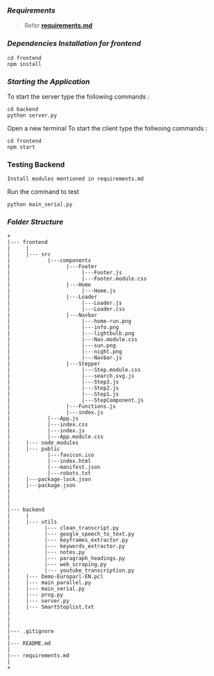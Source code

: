 ### *Requirements*

> Refer [**requirements.md**](https://github.com/rahulmakhija30/brevis/blob/Version-2.0/requirements.md)


### *Dependencies Installation for frontend*
```
cd frontend
npm install
```

### *Starting the Application*

To start the server type the following  commands :
```
cd backend
python server.py
```

Open a new terminal
To start the client type the follwoing commands :
```
cd frontend
npm start
```

### **Testing Backend**

```
Install modules mentioned in requirements.md
```

Run the command to test

```
python main_serial.py
```


### *Folder Structure*
```
+
|--- frontend
|     |
|     |--- src
|            |---components
|                  |---Footer
|                       |---Footer.js
|                       |---Footer.module.css
|                  |---Home
|                       |---Home.js
|                  |---Loader
|                       |---Loader.js
|                       |---Loader.css
|                  |---Navbar
|                       |---home-run.png
|                       |---info.png
|                       |---lightbulb.png
|                       |---Nav.module.css
|                       |---sun.png
|                       |---night.png
|                       |---Navbar.js
|                  |---Stepper
|                       |---Step.module.css
|                       |---search.svg.js
|                       |---Step3.js
|                       |---Step2.js
|                       |---Step1.js
|                       |---StepComponent.js
|                  |---Functions.js
|                  |---index.js
|            |---App.js
|            |---index.css
|            |---index.js
|            |---App.module.css
|     |--- node_modules
|     |--- public
|            |---favicon.ico
|            |---index.html
|            |---manifest.json
|            |---robots.txt
|     |---package-lock.json
|     |---package.json
|
|
|
|--- backend
|     |
|     |--- utils
|           |--- clean_transcript.py
|           |--- google_speech_to_text.py
|           |--- keyframes_extractor.py
|           |--- keywords_extractor.py
|           |--- notes.py
|           |--- paragraph_headings.py
|           |--- web_scraping.py
|           |--- youtube_transcription.py
|     |--- Demo-Europarl-EN.pcl
|     |--- main_parallel.py
|     |--- main_serial.py
|     |--- prog.py
|     |--- server.py
|     |--- SmartStoplist.txt
|
|
|
|--- .gitignore
|
|--- README.md
|
|--- requirements.md
|
+

```
